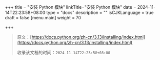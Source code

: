 +++
title = "安装 Python 模块"
linkTitle="安装 Python 模块"
date = 2024-11-14T22:23:58+08:00
type = "docs"
description = ""
isCJKLanguage = true
draft = false
[menu.main]
    weight = 70

+++

> 原文：[https://docs.python.org/zh-cn/3.13/installing/index.html](https://docs.python.org/zh-cn/3.13/installing/index.html)
>
> 收录该文档的时间：`2024-11-14T22:23:58+08:00`
